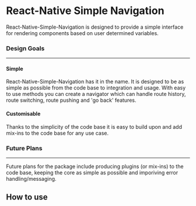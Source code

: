 # React-Native Simple Navigation

React-Native-Simple-Navigation is designed to provide a simple interface for rendering components based on user determined variables.

### Design Goals

---

#### Simple

React-Native-Simple-Navigation has it in the name. It is designed to be as simple as possible from the code base to integration and usage. With easy to use methods you can create a navigator which can handle route history, route switching, route pushing and 'go back' features.

#### Customisable

Thanks to the simplicity of the code base it is easy to build upon and add mix-ins to the code base for any use case.

### Future Plans

---

Future plans for the package include producing plugins (or mix-ins) to the code base, keeping the core as simple as possible and imporiving error handling/messaging.

## How to use
